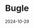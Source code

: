 ---  
layout: startup_page  
title: "Bugle"  
id: "buglevolunteers.com"  
permalink: "/buglebuglevolunteers.com10292024/"  
website: "https://www.buglevolunteers.com"  
funding_round: "Seed"  
funding_amount: ""  
investors: "InvestTN"  
about: "Bugle provides volunteer management software designed to help nonprofits efficiently organize and fundraise for community outreach projects. Its platform streamlines volunteer coordination, allowing nonprofits to increase their efficiency and impact. The software offers a free Community Plan option."  
markets: "Nonprofit Technology, Volunteer Management"  
hq: "Nashville, Tennessee, United States"  
founded_year: "2021"  
linkedin: "https://www.linkedin.com/company/bugle-volunteering"  
twitter: "https://twitter.com/hellobugle"  
instagram: ""  
facebook: "https://www.facebook.com/hellobugle/"  
crunchbase: "https://www.crunchbase.com/organization/bugle"  
pitchbook: "https://pitchbook.com/profiles/company/232169-50"  

date_display: "29-Oct-2024"  
date: "2024-10-29"

# SEO Optimization  
meta_title: "Bugle - Seed"  
meta_description: "Bugle, Bugle provides volunteer management software designed to help nonprofits efficiently organize and fundraise for community outreach projects. Its platf..."  
meta_keywords: "Bugle, Nonprofit Technology, Volunteer Management, Seed funding"  
canonical_url: "https://startup.projectstartups.com/buglebuglevolunteers.com10292024/"  
---